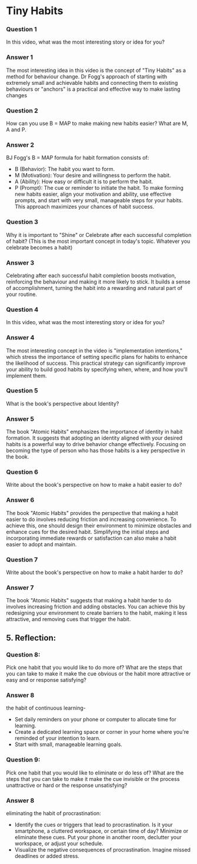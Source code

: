 # Tiny Habits

### Question 1
In this video, what was the most interesting story or idea for you?

### Answer 1
The most interesting idea in this video is the concept of "Tiny Habits" as a method for behaviour change. Dr Fogg's approach of starting with extremely small and achievable habits and connecting them to existing behaviours or "anchors" is a practical and effective way to make lasting changes

### Question 2
How can you use B = MAP to make making new habits easier? What are M, A and P.

### Answer 2
BJ Fogg's B = MAP formula for habit formation consists of:
- B (Behavior): The habit you want to form.
- M (Motivation): Your desire and willingness to perform the habit.
- A (Ability): How easy or difficult it is to perform the habit.
- P (Prompt): The cue or reminder to initiate the habit.
To make forming new habits easier, align your motivation and ability, use effective prompts, and start with very small, manageable steps for your habits. This approach maximizes your chances of habit success.

### Question 3
Why it is important to "Shine" or Celebrate after each successful completion of habit? (This is the most important concept in today's topic. Whatever you celebrate becomes a habit)

### Answer 3
Celebrating after each successful habit completion boosts motivation, reinforcing the behaviour and making it more likely to stick. It builds a sense of accomplishment, turning the habit into a rewarding and natural part of your routine.

### Question 4
In this video, what was the most interesting story or idea for you?

### Answer 4
The most interesting concept in the video is "implementation intentions," which stress the importance of setting specific plans for habits to enhance the likelihood of success. This practical strategy can significantly improve your ability to build good habits by specifying when, where, and how you'll implement them.

### Question 5
What is the book's perspective about Identity?
### Answer 5
The book "Atomic Habits" emphasizes the importance of identity in habit formation. It suggests that adopting an identity aligned with your desired habits is a powerful way to drive behavior change effectively. Focusing on becoming the type of person who has those habits is a key perspective in the book.

### Question 6
Write about the book's perspective on how to make a habit easier to do?

### Answer 6
The book "Atomic Habits" provides the perspective that making a habit easier to do involves reducing friction and increasing convenience. To achieve this, one should design their environment to minimize obstacles and enhance cues for the desired habit. Simplifying the initial steps and incorporating immediate rewards or satisfaction can also make a habit easier to adopt and maintain.

### Question 7
Write about the book's perspective on how to make a habit harder to do?

### Answer 7
The book "Atomic Habits" suggests that making a habit harder to do involves increasing friction and adding obstacles. You can achieve this by redesigning your environment to create barriers to the habit, making it less attractive, and removing cues that trigger the habit.

## 5. Reflection:

### Question 8:
Pick one habit that you would like to do more of? What are the steps that you can take to make it make the cue obvious or the habit more attractive or easy and or response satisfying?

### Answer 8
the habit of continuous learning-
- Set daily reminders on your phone or computer to allocate time for learning.
- Create a dedicated learning space or corner in your home where you're reminded of your intention to learn.
- Start with small, manageable learning goals.
  
### Question 9:
Pick one habit that you would like to eliminate or do less of? What are the steps that you can take to make it make the cue invisible or the process unattractive or hard or the response unsatisfying?

### Answer 8
eliminating the habit of procrastination:
- Identify the cues or triggers that lead to procrastination. Is it your smartphone, a cluttered workspace, or certain time of day?
Minimize or eliminate these cues. Put your phone in another room, declutter your workspace, or adjust your schedule.
- Visualize the negative consequences of procrastination. Imagine missed deadlines or added stress.
